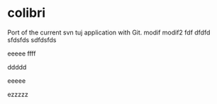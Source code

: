 colibri
=======

Port of the current svn tuj application with Git.
modif
modif2
fdf
dfdfd
sfdsfds
sdfdsfds


eeeee
ffff

ddddd



eeeee


ezzzzz
